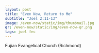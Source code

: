 ```yaml
---
layout: post
title: "Even Now, Return to Me"
subtitle: "Joel 2:11-13"
image: /even-now/static/img/thumbnail.jpg
qr: /even-now/static/img/even-now-qr.png
tags: joel fec
---
```

Fujian Evangelical Church (Richmond)
